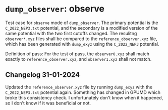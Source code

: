 # `dump_observer`: observe

Test case for `observe` mode of `dump_observer`. The primary potential is the `C_2022_NEP3.txt` potential, and the secondary is a modified version of the same potential with the two first cutoffs changed. 
The resulitng `observer*.xyz` files shall be compared to the `reference_observer.xyz` file, which has been generated with `dump_exyz` using the `C_2022_NEP3` potential. 

Definition of pass: For the test of pass, the `observer0.xyz` shall match exactly to `reference_observer.xyz`, and `observer1.xyz` shall not match.

## Changelog 31-01-2024
Updated the `reference_observer.xyz` file by running `dump_exyz` with the `C_2022_NEP3.txt` potential again. Something has changed in GPUMD which broke this consistency check. I unfortunately don't know when it happened, so I don't know if it was beneficial or not.
